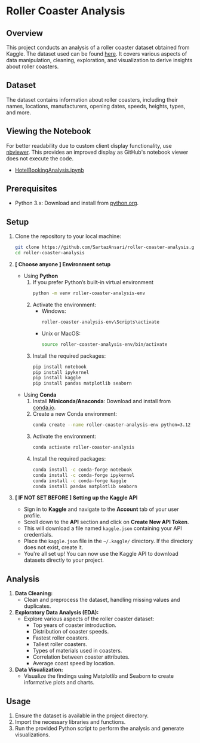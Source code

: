 # Roller Coaster Analysis

## Overview
This project conducts an analysis of a roller coaster dataset obtained from Kaggle. The dataset used can be found [here](https://www.kaggle.com/datasets/robikscube/rollercoaster-database). It covers various aspects of data manipulation, cleaning, exploration, and visualization to derive insights about roller coasters.

## Dataset
The dataset contains information about roller coasters, including their names, locations, manufacturers, opening dates, speeds, heights, types, and more.

## Viewing the Notebook
For better readability due to custom client display functionality, use [nbviewer](https://nbviewer.org/). This provides an improved display as GitHub's notebook viewer does not execute the code.

* [HotelBookingAnalysis.ipynb](https://nbviewer.org/github/SartazAnsari/hotel-booking-analysis/blob/main/HotelBookingAnalysis.ipynb)

## Prerequisites
* Python 3.x: Download and install from [python.org](https://www.python.org/).

## Setup

1. Clone the repository to your local machine:
   ```bash
   git clone https://github.com/SartazAnsari/roller-coaster-analysis.git
   cd roller-coaster-analysis
   ```

2. **[ Choose anyone ] Environment setup**
    * Using **Python**
        1. If you prefer Python’s built-in virtual environment
            ```bash
            python -m venv roller-coaster-analysis-env
            ```
        2. Activate the environment:
            * Windows:
                ```bash
                roller-coaster-analysis-env\Scripts\activate
                ```
            * Unix or MacOS:
                ```bash
                source roller-coaster-analysis-env/bin/activate

                ```
        3. Install the required packages:
            ```bash
            pip install notebook
            pip install ipykernel
            pip install kaggle
            pip install pandas matplotlib seaborn
            ```
    * Using **Conda**
        1. Install **Miniconda/Anaconda**: Download and install from [conda.io](https://conda.io).
        2. Create a new Conda environment:
            ```bash
            conda create --name roller-coaster-analysis-env python=3.12
            ```
        3. Activate the environment:
            ```bash
            conda activate roller-coaster-analysis
            ```
        4. Install the required packages:
            ```bash
            conda install -c conda-forge notebook
            conda install -c conda-forge ipykernel
            conda install -c conda-forge kaggle
            conda install pandas matplotlib seaborn 
            ```

3. **[ IF NOT SET BEFORE ] Setting up the Kaggle API**
    * Sign in to **Kaggle** and navigate to the **Account** tab of your user profile.
    * Scroll down to the **API** section and click on **Create New API Token**. 
    * This will download a file named ```kaggle.json``` containing your API credentials.
    * Place the ```kaggle.json``` file in the ```~/.kaggle/``` directory. If the directory does not exist, create it.
    * You're all set up! You can now use the Kaggle API to download datasets directly to your project.

## Analysis
1. **Data Cleaning:**
    * Clean and preprocess the dataset, handling missing values and duplicates.
2. **Exploratory Data Analysis (EDA):**
    * Explore various aspects of the roller coaster dataset:
        * Top years of coaster introduction.
        * Distribution of coaster speeds.
        * Fastest roller coasters.
        * Tallest roller coasters.
        * Types of materials used in  coasters.
        * Correlation between coaster attributes.
        * Average coast speed by location.
3. **Data Visualization:**
    * Visualize the findings using Matplotlib and Seaborn to create informative plots and charts.

## Usage
1. Ensure the dataset is available in the project directory.
2. Import the necessary libraries and functions.
3. Run the provided Python script to perform the analysis and generate visualizations.